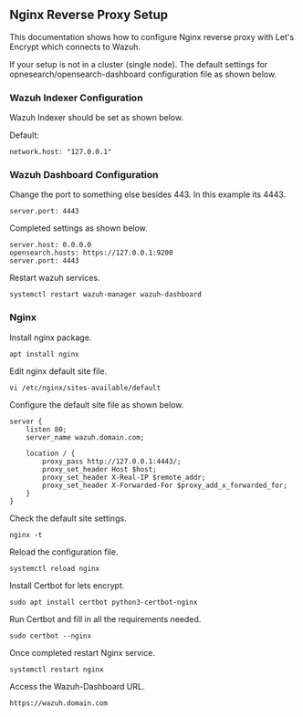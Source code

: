 ## Nginx Reverse Proxy Setup

This documentation shows how to configure Nginx reverse proxy with Let's Encrypt which connects to Wazuh.

If your setup is not in a cluster (single node). The default settings for opnesearch/opensearch-dashboard configuration file as shown below.

### Wazuh Indexer Configuration

Wazuh Indexer should be set as shown below.

Default:

```
network.host: "127.0.0.1"
```

### Wazuh Dashboard Configuration

Change the port to something else besides 443. In this example its 4443.

```
server.port: 4443 
```

Completed settings as shown below. 

```
server.host: 0.0.0.0
opensearch.hosts: https://127.0.0.1:9200
server.port: 4443
```

Restart wazuh services.

```
systemctl restart wazuh-manager wazuh-dashboard 
```

###  Nginx

Install nginx package.

```
apt install nginx
```

Edit nginx default site file.

```
vi /etc/nginx/sites-available/default
```

Configure the default site file as shown below.

```
server {
    listen 80;
    server_name wazuh.domain.com;

    location / {
        proxy_pass http://127.0.0.1:4443/;
        proxy_set_header Host $host;
        proxy_set_header X-Real-IP $remote_addr;
        proxy_set_header X-Forwarded-For $proxy_add_x_forwarded_for;
    }
}
```

Check the default site settings.

```
nginx -t
```

Reload the configuration file.

```
systemctl reload nginx
```

Install Certbot for lets encrypt.

```
sudo apt install certbot python3-certbot-nginx
```

Run Certbot and fill in all the requirements needed.

```
sudo certbot --nginx
```

Once completed restart Nginx service.

```
systemctl restart nginx
```

Access the Wazuh-Dashboard URL.

```
https://wazuh.domain.com
```




